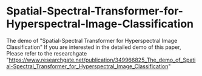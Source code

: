 # Spatial-Spectral-Transformer-for-Hyperspectral-Image-Classification
The demo of "Spatial-Spectral Transformer for Hyperspectral Image Classification"
If you are interested in the detailed demo of this paper, Please refer to the researchgate "https://www.researchgate.net/publication/349966825_The_demo_of_Spatial-Spectral_Transformer_for_Hyperspectral_Image_Classification"
